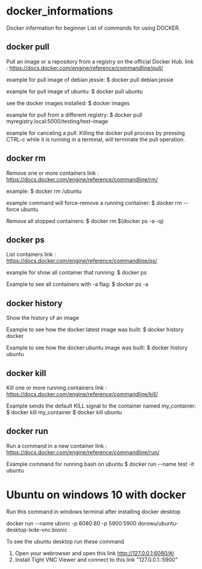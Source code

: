 # docker_informations
Docker information for beginner
List of commands for using DOCKER.

## docker pull
Pull an image or a repository from a registry on the official Docker Hub.
link : https://docs.docker.com/engine/reference/commandline/pull/

example for pull image of debian jessie:
$ docker pull debian:jessie

example for pull image of ubuntu:
$ docker pull ubuntu

see the docker images installed:
$ docker images

example for pull from a different registry:
$ docker pull myregistry.local:5000/testing/test-image

example for canceling a pull:
Killing the docker pull process by pressing CTRL-c while it is running in a terminal, will terminate the pull operation.

## docker rm
Remove one or more containers
link : https://docs.docker.com/engine/reference/commandline/rm/

example:
$ docker rm /ubuntu

example command will force-remove a running container:
$ docker rm --force ubuntu

Remove all stopped containers:
$ docker rm $(docker ps -a -q)

## docker ps
List containers
link : https://docs.docker.com/engine/reference/commandline/ps/

example for show all container that running:
$ docker ps

Example to see all containers with -a flag:
$ docker ps -a

## docker history
Show the history of an image

Example to see how the docker:latest image was built:
$ docker history docker

Example to see how the docker:ubuntu image was built:
$ docker history ubuntu

## docker kill
Kill one or more running containers
link : https://docs.docker.com/engine/reference/commandline/kill/

Example sends the default KILL signal to the container named my_container:
$ docker kill my_container
$ docker kill ubuntu

## docker run
Run a command in a new container
link : https://docs.docker.com/engine/reference/commandline/run/

Example command for running bash on ubuntu
$ docker run --name test -it ubuntu

# Ubuntu on windows 10 with docker
Run this command in windows terminal after installing docker desktop

docker run --name ubvnc -p 6080:80 -p 5900:5900 dorowu/ubuntu-desktop-lxde-vnc:bionic

To see the ubuntu desktop run these command
1. Open your webrowser and open this link  http://127.0.0.1:6080/#/ 
2. Install Tight VNC Viewer and connect to this link "127.0.0.1::5900"

